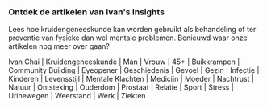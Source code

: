 ### Ontdek de artikelen van Ivan's Insights 
Lees hoe kruidengeneeskunde kan worden gebruikt als behandeling of ter preventie van fysieke dan wel mentale problemen. Benieuwd waar onze artikelen nog meer over gaan? 

Ivan Chai | Kruidengeneeskunde | Man | Vrouw | 45+ | Buikkrampen | Community Building | Eyeopener | Geschiedenis | Gevoel | Gezin | Infectie | Kinderen | Levensstijl | Mentale Klachten | Medicijn | Moeder | Nachtrust | Natuur | Ontsteking | Ouderdom | Prostaat | Relatie | Sport | Stress | Urinewegen | Weerstand | Werk | Ziekten